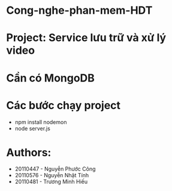 # Cong-nghe-phan-mem-HDT 
# Project: Service lưu trữ và xử lý video
# Cần có MongoDB
# Các bước chạy project
- npm install nodemon
- node server.js
# Authors:
+ 20110447 - Nguyễn Phước Công
+ 20110576 - Nguyễn Nhật Tính
+ 20110481 - Trương Minh Hiếu
